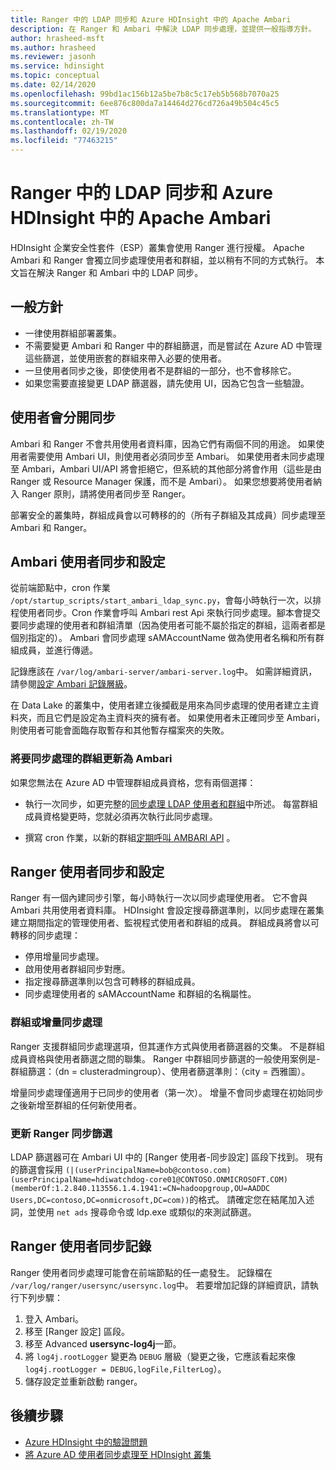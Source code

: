 ```yaml
---
title: Ranger 中的 LDAP 同步和 Azure HDInsight 中的 Apache Ambari
description: 在 Ranger 和 Ambari 中解決 LDAP 同步處理，並提供一般指導方針。
author: hrasheed-msft
ms.author: hrasheed
ms.reviewer: jasonh
ms.service: hdinsight
ms.topic: conceptual
ms.date: 02/14/2020
ms.openlocfilehash: 99bd1ac156b12a5be7b8c5c17eb5b568b7070a25
ms.sourcegitcommit: 6ee876c800da7a14464d276cd726a49b504c45c5
ms.translationtype: MT
ms.contentlocale: zh-TW
ms.lasthandoff: 02/19/2020
ms.locfileid: "77463215"
---
```

# <a name="ldap-sync-in-ranger-and-apache-ambari-in-azure-hdinsight"></a>Ranger 中的 LDAP 同步和 Azure HDInsight 中的 Apache Ambari

HDInsight 企業安全性套件（ESP）叢集會使用 Ranger 進行授權。 Apache Ambari 和 Ranger 會獨立同步處理使用者和群組，並以稍有不同的方式執行。 本文旨在解決 Ranger 和 Ambari 中的 LDAP 同步。

## <a name="general-guidelines"></a>一般方針

* 一律使用群組部署叢集。
* 不需要變更 Ambari 和 Ranger 中的群組篩選，而是嘗試在 Azure AD 中管理這些篩選，並使用嵌套的群組來帶入必要的使用者。
* 一旦使用者同步之後，即使使用者不是群組的一部分，也不會移除它。
* 如果您需要直接變更 LDAP 篩選器，請先使用 UI，因為它包含一些驗證。

## <a name="users-are-synced-separately"></a>使用者會分開同步

Ambari 和 Ranger 不會共用使用者資料庫，因為它們有兩個不同的用途。 如果使用者需要使用 Ambari UI，則使用者必須同步至 Ambari。 如果使用者未同步處理至 Ambari，Ambari UI/API 將會拒絕它，但系統的其他部分將會作用（這些是由 Ranger 或 Resource Manager 保護，而不是 Ambari）。 如果您想要將使用者納入 Ranger 原則，請將使用者同步至 Ranger。

部署安全的叢集時，群組成員會以可轉移的的（所有子群組及其成員）同步處理至 Ambari 和 Ranger。 

## <a name="ambari-user-sync-and-configuration"></a>Ambari 使用者同步和設定

從前端節點中，cron 作業 `/opt/startup_scripts/start_ambari_ldap_sync.py`，會每小時執行一次，以排程使用者同步。Cron 作業會呼叫 Ambari rest Api 來執行同步處理。腳本會提交要同步處理的使用者和群組清單（因為使用者可能不屬於指定的群組，這兩者都是個別指定的）。 Ambari 會同步處理 sAMAccountName 做為使用者名稱和所有群組成員，並進行傳遞。

記錄應該在 `/var/log/ambari-server/ambari-server.log`中。 如需詳細資訊，請參閱[設定 Ambari 記錄層級](https://docs.cloudera.com/HDPDocuments/Ambari-latest/administering-ambari/content/amb_configure_ambari_logging_level.html)。

在 Data Lake 的叢集中，使用者建立後攔截是用來為同步處理的使用者建立主資料夾，而且它們是設定為主資料夾的擁有者。 如果使用者未正確同步至 Ambari，則使用者可能會面臨存取暫存和其他暫存檔案夾的失敗。

### <a name="update-groups-to-be-synced-to-ambari"></a>將要同步處理的群組更新為 Ambari

如果您無法在 Azure AD 中管理群組成員資格，您有兩個選擇：

* 執行一次同步，如更完整的[同步處理 LDAP 使用者和群組](https://docs.cloudera.com/HDPDocuments/HDP3/latest/ambari-authentication-ldap-ad/content/authe_ldapad_synchronizing_ldap_users_and_groups.html)中所述。 每當群組成員資格變更時，您就必須再次執行此同步處理。

* 撰寫 cron 作業，以新的群組[定期呼叫 AMBARI API](https://community.cloudera.com/t5/Support-Questions/How-do-I-automate-the-Ambari-LDAP-sync/m-p/96634) 。

## <a name="ranger-user-sync-and-configuration"></a>Ranger 使用者同步和設定

Ranger 有一個內建同步引擎，每小時執行一次以同步處理使用者。 它不會與 Ambari 共用使用者資料庫。 HDInsight 會設定搜尋篩選準則，以同步處理在叢集建立期間指定的管理使用者、監視程式使用者和群組的成員。 群組成員將會以可轉移的同步處理：

* 停用增量同步處理。
* 啟用使用者群組同步對應。
* 指定搜尋篩選準則以包含可轉移的群組成員。
* 同步處理使用者的 sAMAccountName 和群組的名稱屬性。

### <a name="group-or-incremental-sync"></a>群組或增量同步處理

Ranger 支援群組同步處理選項，但其運作方式與使用者篩選器的交集。 不是群組成員資格與使用者篩選之間的聯集。 Ranger 中群組同步篩選的一般使用案例是-群組篩選：（dn = clusteradmingroup）、使用者篩選準則：（city = 西雅圖）。

增量同步處理僅適用于已同步的使用者（第一次）。 增量不會同步處理在初始同步之後新增至群組的任何新使用者。

### <a name="update-ranger-sync-filter"></a>更新 Ranger 同步篩選

LDAP 篩選器可在 Ambari UI 中的 [Ranger 使用者-同步設定] 區段下找到。 現有的篩選會採用 `(|(userPrincipalName=bob@contoso.com)(userPrincipalName=hdiwatchdog-core01@CONTOSO.ONMICROSOFT.COM)(memberOf:1.2.840.113556.1.4.1941:=CN=hadoopgroup,OU=AADDC Users,DC=contoso,DC=onmicrosoft,DC=com))`的格式。 請確定您在結尾加入述詞，並使用 `net ads` 搜尋命令或 ldp.exe 或類似的來測試篩選。

## <a name="ranger-user-sync-logs"></a>Ranger 使用者同步記錄

Ranger 使用者同步處理可能會在前端節點的任一處發生。 記錄檔在 `/var/log/ranger/usersync/usersync.log`中。 若要增加記錄的詳細資訊，請執行下列步驟：

1. 登入 Ambari。
1. 移至 [Ranger 設定] 區段。
1. 移至 Advanced **usersync-log4j**一節。
1. 將 `log4j.rootLogger` 變更為 `DEBUG` 層級（變更之後，它應該看起來像 `log4j.rootLogger = DEBUG,logFile,FilterLog`）。
1. 儲存設定並重新啟動 ranger。

## <a name="next-steps"></a>後續步驟

* [Azure HDInsight 中的驗證問題](./domain-joined-authentication-issues.md)
* [將 Azure AD 使用者同步處理至 HDInsight 叢集](../hdinsight-sync-aad-users-to-cluster.md)
